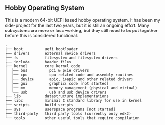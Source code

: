 ## Hobby Operating System

This is a modern 64-bit UEFI based hobby operating system. It has been my side-project
for the last two years, but it is still an ongoing effort. Many subsystems are more or 
less working, but they still need to be put together before this is considered functional.

```
.
├── boot          uefi bootloader
├── drivers       external device drivers
├── fs            filesystem and filesystem drivers
├── include       header files
├── kernel        core kernel code
│  ├── bus          pci & pcie drivers
│  ├── cpu          cpu related code and assembly routines
│  ├── device       apic, ioapic and other related drivers
│  ├── gui          graphics code [not started]
│  ├── mm           memory management (physical and virtual)
│  └── usb          usb and usb device drivers
├── lib           datastructure implementations
├── libc          minimal C standard library for use in kernel
├── scripts       build scripts
├── sys           userspace programs [not started]
├── third-party   third party tools (currently only edk2)
└── tools         other useful tools that require compilation 
``` 
